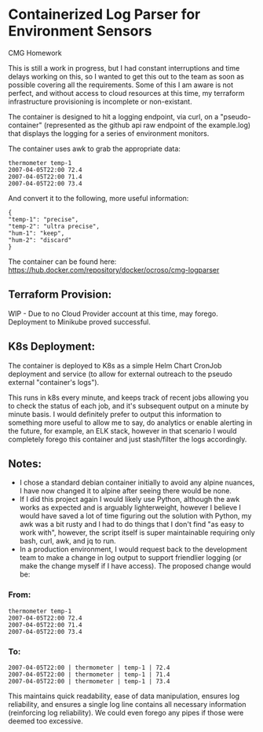 # Containerized Log Parser for Environment Sensors
CMG Homework

This is still a work in progress, but I had constant interruptions and time delays working on this, so I wanted to get this out to the team as soon as possible covering all the requirements.  Some of this I am aware is not perfect, and without access to cloud resources at this time, my terraform infrastructure provisioning is incomplete or non-existant.

The container is designed to hit a logging endpoint, via curl, on a "pseudo-container" (represented as the github api raw endpoint of the example.log) that displays the logging for a series of environment monitors.

The container uses awk to grab the appropriate data:
```
thermometer temp-1
2007-04-05T22:00 72.4
2007-04-05T22:00 71.4
2007-04-05T22:00 73.4
```
And convert it to the following, more useful information:

```
{
"temp-1": "precise",
"temp-2": "ultra precise",
"hum-1": "keep",
"hum-2": "discard"
}
```
The container can be found here:
https://hub.docker.com/repository/docker/ocroso/cmg-logparser

## Terraform Provision:

WIP - Due to no Cloud Provider account at this time, may forego.  Deployment to Minikube proved successful.

## K8s Deployment:

The container is deployed to K8s as a simple Helm Chart CronJob deployment and service (to allow for external outreach to the pseudo external "container's logs").

This runs in k8s every minute, and keeps track of recent jobs allowing you to check the status of each job, and it's subsequent output on a minute by minute basis.  I would definitely prefer to output this information to something more useful to allow me to say, do analytics or enable alerting in the future, for example, an ELK stack, however in that scenario I would completely forego this container and just stash/filter the logs accordingly.

## Notes:
- I chose a standard debian container initially to avoid any alpine nuances, I have now changed it to alpine after seeing there would be none.
- If I did this project again I would likely use Python, although the awk works as expected and is arguably lighterweight, however I believe I would have saved a lot of time figuring out the solution with Python, my awk was a bit rusty and I had to do things that I don't find "as easy to work with", however, the script itself is super maintainable requiring only bash, curl, awk, and jq to run.
- In a production environment, I would request back to the development team to make a change in log output to support friendlier logging (or make the change myself if I have access).  The proposed change would be:


### From:

```
thermometer temp-1
2007-04-05T22:00 72.4
2007-04-05T22:00 71.4
2007-04-05T22:00 73.4
```
### To:

```
2007-04-05T22:00 | thermometer | temp-1 | 72.4
2007-04-05T22:00 | thermometer | temp-1 | 71.4
2007-04-05T22:00 | thermometer | temp-1 | 73.4
```

This maintains quick readability, ease of data manipulation, ensures log reliability, and ensures a single log line contains all necessary information (reinforcing log reliability). We could even forego any pipes if those were deemed too excessive.

 
